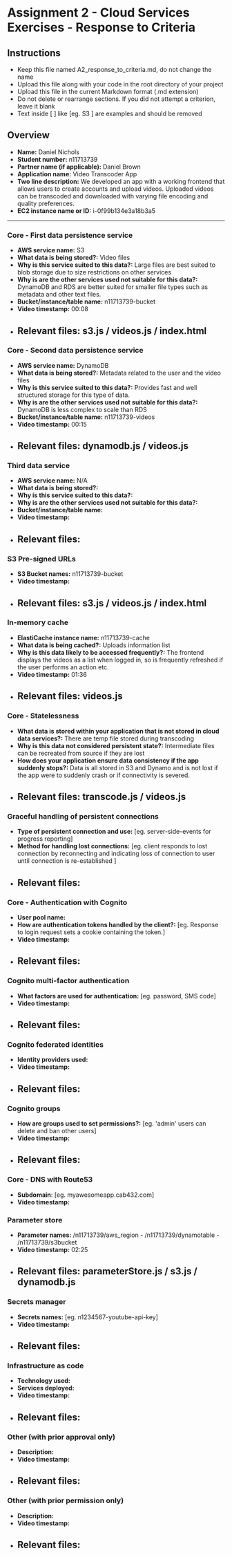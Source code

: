 Assignment 2 - Cloud Services Exercises - Response to Criteria
================================================

Instructions
------------------------------------------------
- Keep this file named A2_response_to_criteria.md, do not change the name
- Upload this file along with your code in the root directory of your project
- Upload this file in the current Markdown format (.md extension)
- Do not delete or rearrange sections.  If you did not attempt a criterion, leave it blank
- Text inside [ ] like [eg. S3 ] are examples and should be removed


Overview
------------------------------------------------

- **Name:** Daniel Nichols
- **Student number:** n11713739
- **Partner name (if applicable):** Daniel Brown
- **Application name:** Video Transcoder App
- **Two line description:** We developed an app with a working frontend that allows users to create accounts and upload videos. Uploaded videos can be transcoded and downloaded with varying file encoding and quality preferences.
- **EC2 instance name or ID:** i-0f99b134e3a18b3a5

------------------------------------------------

### Core - First data persistence service

- **AWS service name:**  S3
- **What data is being stored?:** Video files
- **Why is this service suited to this data?:** Large files are best suited to blob storage due to size restrictions on other services
- **Why is are the other services used not suitable for this data?:** DynamoDB and RDS are better suited for smaller file types such as metadata and other text files.
- **Bucket/instance/table name:** n11713739-bucket
- **Video timestamp:** 00:08
- **Relevant files:** s3.js / videos.js / index.html
    -

### Core - Second data persistence service

- **AWS service name:**  DynamoDB
- **What data is being stored?:** Metadata related to the user and the video files
- **Why is this service suited to this data?:** Provides fast and well structured storage for this type of data. 
- **Why is are the other services used not suitable for this data?:** DynamoDB is less complex to scale than RDS
- **Bucket/instance/table name:** n11713739-videos
- **Video timestamp:** 00:15
- **Relevant files:** dynamodb.js / videos.js
    -

### Third data service

- **AWS service name:**  N/A
- **What data is being stored?:** 
- **Why is this service suited to this data?:**
- **Why is are the other services used not suitable for this data?:**
- **Bucket/instance/table name:**
- **Video timestamp:**
- **Relevant files:**
    -

### S3 Pre-signed URLs

- **S3 Bucket names:** n11713739-bucket
- **Video timestamp:**
- **Relevant files:** s3.js / videos.js / index.html
    -

### In-memory cache

- **ElastiCache instance name:** n11713739-cache
- **What data is being cached?:**  Uploads information list
- **Why is this data likely to be accessed frequently?:** The frontend displays the videos as a list when logged in, so is frequently refreshed if the user performs an action etc.
- **Video timestamp:** 01:36
- **Relevant files:** videos.js
    -

### Core - Statelessness

- **What data is stored within your application that is not stored in cloud data services?:** There are temp file stored during transcoding
- **Why is this data not considered persistent state?:** Intermediate files can be recreated from source if they are lost
- **How does your application ensure data consistency if the app suddenly stops?:** Data is all stored in S3 and Dynamo and is not lost if the app were to suddenly crash or if connectivity is severed.
- **Relevant files:** transcode.js / videos.js
    -

### Graceful handling of persistent connections

- **Type of persistent connection and use:** [eg. server-side-events for progress reporting]
- **Method for handling lost connections:** [eg. client responds to lost connection by reconnecting and indicating loss of connection to user until connection is re-established ]
- **Relevant files:**
    -


### Core - Authentication with Cognito

- **User pool name:**
- **How are authentication tokens handled by the client?:** [eg. Response to login request sets a cookie containing the token.]
- **Video timestamp:**
- **Relevant files:**
    -

### Cognito multi-factor authentication

- **What factors are used for authentication:** [eg. password, SMS code]
- **Video timestamp:**
- **Relevant files:**
    -

### Cognito federated identities

- **Identity providers used:**
- **Video timestamp:**
- **Relevant files:**
    -

### Cognito groups

- **How are groups used to set permissions?:** [eg. 'admin' users can delete and ban other users]
- **Video timestamp:**
- **Relevant files:**
    -

### Core - DNS with Route53

- **Subdomain**:  [eg. myawesomeapp.cab432.com]
- **Video timestamp:**

### Parameter store

- **Parameter names:** /n11713739/aws_region - /n11713739/dynamotable - /n11713739/s3bucket
- **Video timestamp:** 02:25
- **Relevant files:** parameterStore.js / s3.js / dynamodb.js
    -

### Secrets manager

- **Secrets names:** [eg. n1234567-youtube-api-key]
- **Video timestamp:**
- **Relevant files:**
    -

### Infrastructure as code

- **Technology used:**
- **Services deployed:**
- **Video timestamp:**
- **Relevant files:**
    -

### Other (with prior approval only)

- **Description:**
- **Video timestamp:**
- **Relevant files:**
    -

### Other (with prior permission only)

- **Description:**
- **Video timestamp:**
- **Relevant files:**
    -